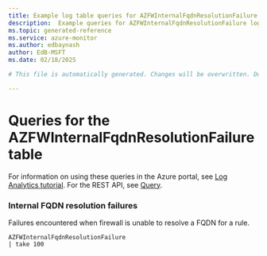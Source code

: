 ```yaml
---
title: Example log table queries for AZFWInternalFqdnResolutionFailure
description:  Example queries for AZFWInternalFqdnResolutionFailure log table
ms.topic: generated-reference
ms.service: azure-monitor
ms.author: edbaynash
author: EdB-MSFT
ms.date: 02/18/2025

# This file is automatically generated. Changes will be overwritten. Do not change this file directly. 

---
```


# Queries for the AZFWInternalFqdnResolutionFailure table

For information on using these queries in the Azure portal, see [Log Analytics tutorial](/azure/azure-monitor/logs/log-analytics-tutorial). For the REST API, see [Query](/rest/api/loganalytics/query).


### Internal FQDN resolution failures  


Failures encountered when firewall is unable to resolve a FQDN for a rule.  

```query
AZFWInternalFqdnResolutionFailure
| take 100
```

